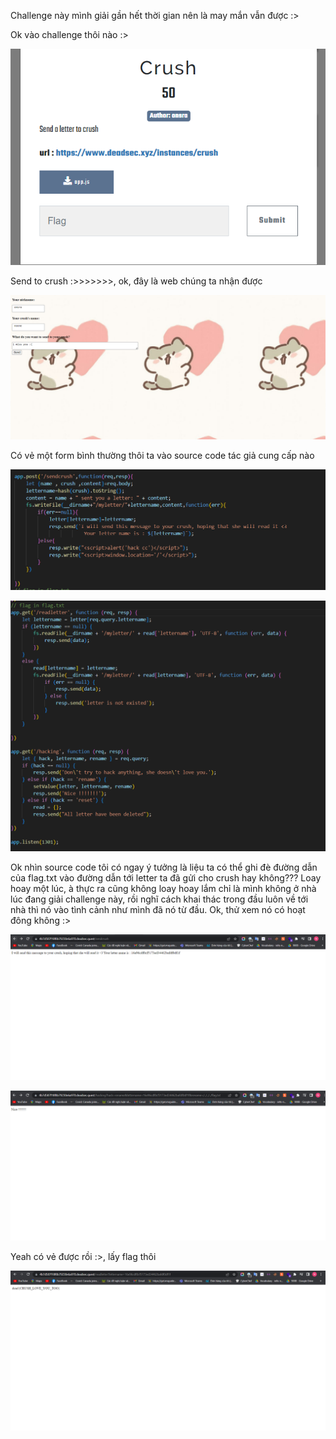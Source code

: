 Challenge này mình giải gần hết thời gian nên là may mắn vẫn được :>

Ok vào challenge thôi nào :>

![1](./1.png)

Send to crush :>>>>>>>, ok, đây là web chúng ta nhận được 


![2](./2.png)



Có vẻ một form bình thường thôi ta vào source code tác giả cung cấp nào 

![3](./3.png)

![4](./4.png)

Ok nhìn source code tôi có ngay ý tưởng là liệu ta có thể ghi đè đường dẫn của flag.txt vào đường dẫn tới letter ta đã gửi cho crush hay không???
Loay hoay một lúc, à thực ra cũng không loay hoay lắm chỉ là mình không ở nhà lúc đang giải challenge này, rồi nghĩ cách khai thác trong đầu luôn về tới nhà thì nó vào tình cảnh như mình đã nó từ đầu. Ok, thử xem nó có hoạt đông không :>

![5](./5.png)


![6](./6.png)

Yeah có vẻ được rồi :>, lấy flag thôi 

![7](./7.png)